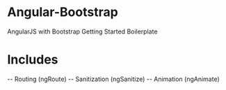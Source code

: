 # Angular-Bootstrap
AngularJS with Bootstrap Getting Started Boilerplate

# Includes
-- Routing (ngRoute)
-- Sanitization (ngSanitize)
-- Animation (ngAnimate)
